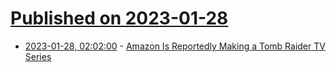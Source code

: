 # [Published on 2023-01-28](index.md)

* [2023-01-28, 02:02:00](https://games.slashdot.org/story/23/01/27/2354254/amazon-is-reportedly-making-a-tomb-raider-tv-series?utm_source=rss1.0mainlinkanon&utm_medium=feed) - [Amazon Is Reportedly Making a Tomb Raider TV Series](https://games.slashdot.org/story/23/01/27/2354254/amazon-is-reportedly-making-a-tomb-raider-tv-series?utm_source=rss1.0mainlinkanon&utm_medium=feed)
